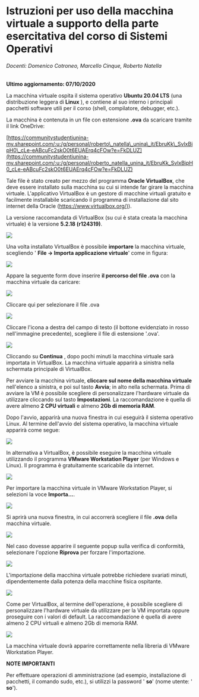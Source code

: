 # Istruzioni per uso della macchina virtuale a supporto della parte esercitativa del corso di Sistemi Operativi

###### Docenti: Domenico Cotroneo, Marcello Cinque, Roberto Natella

**Ultimo aggiornamento: 07/10/2020**

La macchina virtuale ospita il sistema operativo **Ubuntu 20.04 LTS** (una distribuzione leggera di **Linux** ), e contiene al suo interno i principali pacchetti software utili per il corso (shell, compilatore, debugger, etc.).

La macchina è contenuta in un file con estensione **.ova** da scaricare tramite il link OneDrive:

[https://communitystudentiunina-my.sharepoint.com/:u:/g/personal/roberto\_natella\_unina\_it/EbruKk\_SvlxBipH0\_cLe-eABcuFc2skO0t6EUAErq4cFOw?e=FkDLUZ](https://communitystudentiunina-my.sharepoint.com/:u:/g/personal/roberto_natella_unina_it/EbruKk_SvlxBipH0_cLe-eABcuFc2skO0t6EUAErq4cFOw?e=FkDLUZ)

Tale file è stato creato per mezzo del programma **Oracle VirtualBox**, che deve essere installato sulla macchina su cui si intende far girare la macchina virtuale. L'applicativo VirtualBox è un gestore di macchine virtuali gratuito e facilmente installabile scaricando il programma di installazione dal sito internet della Oracle ([https://www.virtualbox.org/)](https://www.virtualbox.org/)).

La versione raccomandata di VirtualBox (su cui è stata creata la macchina virtuale) è la versione **5.2.18 (r124319)**.

![](../images/image001.png)

Una volta installato VirtualBox è possibile **importare** la macchina virtuale, scegliendo ' **File -> Importa applicazione virtuale**' come in figura:

![](../images/image002.png)

Appare la seguente form dove inserire **il percorso del file .ova** con la macchina virtuale da caricare:


![](../images/image005.png)

Cliccare qui per selezionare il file .ova

![](../images/image006.png)

Cliccare l'icona a destra del campo di testo (il bottone evidenziato in rosso nell'immagine precedente), scegliere il file di estensione '.ova'.

![](../images/image007.png)

Cliccando su **Continua** , dopo pochi minuti la macchina virtuale sarà importata in VirtualBox. La macchina virtuale apparirà a sinistra nella schermata principale di VirtualBox.


Per avviare la macchina virtuale, **cliccare sul nome della macchina virtuale** nell'elenco a sinistra, e poi sul tasto **Avvia**; in alto nella schermata. Prima di avviare la VM è possibile scegliere di personalizzare l'hardware virtuale da utilizzare cliccando sul tasto  **Impostazioni**. La raccomandazione è quella di avere almeno **2 CPU virtuali** e almeno **2Gb di memoria RAM**.

Dopo l'avvio, apparirà una nuova finestra in cui eseguirà il sistema operativo Linux. Al termine dell'avvio del sistema operativo, la macchina virtuale apparirà come segue:

![](../images/image008.png)

In alternativa a VirtualBox, è possibile eseguire la macchina virtuale utilizzando il programma **VMware Workstation Player** (per Windows e Linux). Il programma è gratuitamente scaricabile da internet.

![](../images/image009.png)

Per importare la macchina virtuale in VMware Workstation Player, si selezioni la voce **Importa...**.

![](../images/image010.png)

Si aprirà una nuova finestra, in cui accorrerà scegliere il file **.ova** della macchina virtuale.

![](../images/image011.png)

Nel caso dovesse apparire il seguente popup sulla verifica di conformità, selezionare l'opzione **Riprova** per forzare l'importazione.

![](../images/image012.png)

L'importazione della macchina virtuale potrebbe richiedere svariati minuti, dipendentemente dalla potenza della macchine fisica ospitante.

![](../images/image013.png)

Come per VirtualBox, al termine dell'operazione, è possibile scegliere di personalizzare l'hardware virtuale da utilizzare per la VM importata oppure proseguire con i valori di default. La raccomandazione è quella di avere almeno 2 CPU virtuali e almeno 2Gb di memoria RAM.

![](../images/image014.png)

La macchina virtuale dovrà apparire correttamente nella libreria di VMware Workstation Player.


**NOTE IMPORTANTI**

Per effettuare operazioni di amministrazione (ad esempio, installazione di pacchetti, il comando sudo, etc.), si utilizzi la password ' **so**' (nome utente: ' **so**').